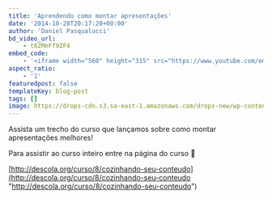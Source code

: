 ```yaml
---
title: 'Aprendendo como montar apresentações'
date: '2014-10-28T20:17:20+00:00'
author: 'Daniel Pasqualucci'
bd_video_url:
    - t62MeFf9ZF4
embed_code:
    - '<iframe width="560" height="315" src="https://www.youtube.com/embed/t62MeFf9ZF4" frameborder="0" allowfullscreen></iframe>'
aspect_ratio:
    - '1'
featuredpost: false
templateKey: blog-post
tags: []
image: https://drops-cdn.s3.sa-east-1.amazonaws.com/drops-new/wp-content/uploads/2014/10/28201720/Screen-Shot-2016-02-29-at-12.27.59--150x150.png
---
```

Assista um trecho do curso que lançamos sobre como montar apresentações melhores!

Para assistir ao curso inteiro entre na página do curso 🙂

[http://descola.org/curso/8/cozinhando-seu-conteudo](http://descola.org/curso/8/cozinhando-seu-conteudo "http://descola.org/curso/8/cozinhando-seu-conteudo")